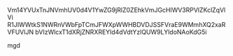 Vm14YVUxTnJNVmhUV0d4V1YwZG9jRlZ0ZEhkVmJGcHlWV3RPVlZKclZqVlVi
R1JIWWtkS1NWRnVWbFpTCmJFWXpWWHBDVDJSSFVraE9WMmhXQ2xaRVFUVlJN
bVIzWlcxT1dXRjZNRXREYld4dVdtYzlQUW9LYldoNAoKdG5i

mgd